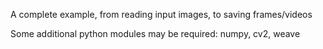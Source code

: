 A complete example, from reading input images, to saving frames/videos

Some additional python modules may be required:
numpy, cv2, weave
